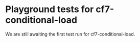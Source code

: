 # Playground tests for cf7-conditional-load
We are still awaiting the first test run for cf7-conditional-load.

